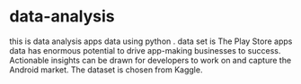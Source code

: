 # data-analysis
this is data analysis apps data using python .
 data set is 
The Play Store apps data has enormous potential to drive app-making businesses to success. Actionable insights can be drawn for developers to work on and capture the Android market. The dataset is chosen from Kaggle. 
